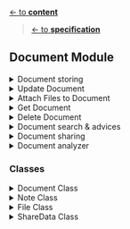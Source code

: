 [<- to **content**](https://github.com/shardoc/shardoc.github.io)
> [<- to **specification**](https://github.com/shardoc/shardoc.github.io/blob/dev/pages/specification.md)
## Document Module


<details>
  <summary>Document storing</summary>

### Endpoints
We expose two endpoints for Document storing

#### 1. Create Document
   * Path: */document/create/force* and */document/create*
   * Http method: *POST*
   * Body type: *FormData*
   * Body example: *document:{"files":["fileName" : "some_cv.pdf"], "tags":["healthcare","sale"], "spaces" : ["global"]},
                    files :<fileData>*
   * Response type: JSON
   * Response example: 
      * success: *{ "status" : "success", "body" : {"id" : "l93k7df8"} }*
      * failed: *{ "status" : "failed", "error":"duplicates", "body" : {"documents" : [{id:"l93k7df8", "title":"Some other doc"}] }*
	  
#####	 Scenario 1: Create Document without flag force. Success flow.
![Document storing flow sequence diagram](https://github.com/shardoc/shardoc.github.io/blob/dev/images/createDocumentForceFalseSuccess.png)
	  
###### Steps
* User executes request on */document/create* url
* Application checks if there is no already files with the same name attached to other documents
* No files with the same name
* Application creates document based on JSON from field ***document***
* Application saves files on the file system

#####	 Scenario 2: Create Document without flag force. Fail flow.
![Document storing flow sequence diagram](https://github.com/shardoc/shardoc.github.io/blob/dev/images/createDocumentForceFalseSuccess.png)
	  
###### Steps
* User executes request on */document/create* url
* Application checks if there is no already files with the same name attached to other documents
* There are files with the same name
* Application finds documents with attached files with the same name
* Application returns fail response with list of documents which could be duplicates

#####	 Scenario 3: Create Document with flag force.

![Document storing flow sequence diagram](https://github.com/shardoc/shardoc.github.io/blob/dev/images/createDocumentForceTrue.png)
	  
###### Steps
* User executes request on */document/create/force* url
* Application checks if there is no already files with the same name attached to other documents
* There are files with the same name
* Rename file with help of proper ending line file_1.pdf, file_2.pdf
* Application creates document based on JSON from field ***document***
* Application saves files on the file system
</details>

<details>
  <summary>Update Document</summary>

### Endpoints

We expose one endpoint for updating field on document

#### 3. Update Field
   * Path: */document/{documentId}/update*
   * Http method: *POST*
   * PATH parameters: *documentId* - value any valid id
   * Body type: *JSON*
   * Body example: *{"title":"Updated Title"}*
   * Response type: JSON
   * Response example: 
      * success: *{ "status" : "sucess" }
      * failed: *{ "status" : "failed", "error":"Cannot update field [title]" }*

#####	 Scenario 1: Update field.

![Document storing flow sequence diagram](https://github.com/shardoc/shardoc.github.io/blob/dev/images/updateDocumentField.png)

###### Steps
* User executes request on */document/{documentId}/update* url and pass proper body
* Application validates data (user can update only visible fields like *title*, *tags*, etc. Except field *files*, that filed has dedicate API method)
* Application updates field

</details>
<details>
  <summary>Attach Files to Document</summary>

### Endpoints

We expose two endpoints for attaching file to existing document

#### 3. Attach files
   * Path: */document/{documentId}/attach/force* and */document/{documentId}/attach*
   * Http method: *POST*
   * PATH parameters: *documentId* - value any valid id
   * Body type: *FormData*
   * Body example: *files :<fileData>*
   * Response type: JSON
   * Response example: 
      * success: *{ "status" : "sucess", "body" : {"filename" : "file_1.pdf"} }
      * failed: *{ "status" : "failed", "error":"duplicates", "body" : {"documents" : [{id:"l93k7df8", "title":"Some other doc"}] }*

#####	 Scenario 1: Attach file with flag force equals false. Success flow.

![Document storing flow sequence diagram](https://github.com/shardoc/shardoc.github.io/blob/dev/images/attachFileForceFalseSuccess.png)

###### Steps
* User executes request on */document/{documentId}/attach* url
* Application checks if there is no already files with the same name attached to other documents
* No files with the same name
* Application saves files on the file system
* Each user should have own folder with files
* File size should be limited, size of file storage should be limited as well depends on user subscription ?
* Application updates field *files* on document with given *documentId* 

	  
#####	 Scenario 2: Attach file with flag force equals false. Failed flow.

![Document storing flow sequence diagram](https://github.com/shardoc/shardoc.github.io/blob/dev/images/attachFileForceFalseFail.png)

###### Steps
* User executes request on */document/{documentId}/attach* url
* Application checks if there is no already files with the same name attached to other documents
* There are files with the same name
* Application finds documents with attached files with the same name
* Application returns fail response with list of documents which could be duplicates


#####	 Scenario 3: Attach file with flag force equals true.

![Document storing flow sequence diagram](https://github.com/shardoc/shardoc.github.io/blob/dev/images/attachFileForceTrue.png)

###### Steps
* User executes request on */document/{documentId}/attach/force* url
* Application checks if there is no already files with the same name attached to other documents
* There are files with the same name
* Rename file with help of proper ending line file_1.pdf, file_2.pdf
* Application creates document based on JSON from field ***document***
* Application saves files on the file system
* Application updates field *files* on document with given *documentId* 



***Additional Info***
[upload file in flask](https://pythonbasics.org/flask-upload-file/)
  </details>
  <details>
  <summary>Get Document</summary>

### Endpoints

We expose two endpoints for a fetching documents

#### 1. Get document by id
   * Path: */document/{documentId}*
   * Http method: *GET*
   * PATH parameters: *documentId* - value *any valid document id*
   * Response type: JSON
   * Response example: 
      * success: *{ "status" : "success", "body" : {"id" : "jsd98sd", "files":["fileName", "some_cv.pdf"], "tags":["healthcare","sale"], "spaces" : ["global"]}}*
      * failed: *{ "status" : "failed", "error":"unknown" }*
	  
#### 2. Get all own documents
   * Path: */document?p={page}&s={size}*
   * Http method: *GET*
   * Query parameters: *page* - page number, value *positive number*; *size* - page size, value *positive number* 
   * Response type: JSON
   * Response example: 
      * success: *{ "status" : "success", "body" : [{"id" : "jsd98sd", "files":["fileName" : "some_cv.pdf"], "tags":["healthcare","sale"], "spaces" : ["global"]}]}*
      * failed: *{ "status" : "failed", "error":"unknown" }*

</details>
  <details>
  <summary>Delete Document</summary>

### Endpoints

We expose one endpoint for a removing documents

#### 1. Delete documents by list of id
   * Path: */document*
   * Http method: *POST*
   * Body type: *JSON*
   * Body example: *{"idList":["id1", "id2", "id3"]}*
   * Response type: JSON
   * Response example: 
      * success: *{ "status" : "success", "body" : {"idList":["id1", "id2", "id3"]}}*
      * failed: *{ "status" : "failed", "error":"unknown" }*
	
</details>
<details>
<summary>Document search & advices</summary>
  
### Endpoints

We expose two endpoints for a finding proper documents in user's own document storage or advice apropriate document from other users


#### 1. Search own documents by title or tags
   * Path: */document/search?p={page}&s={size}*
   * Http method: *POST*
   * Query parameters: *page* - page number, value *positive number*; *size* - page size, value *positive number* 
   * Body type: *JSON*
   * Body example: *{"value":"Lviv Java"}*
   * Response type: JSON
   * Response example: 
      * success: *{ "status" : "success", "body" : [{"files":["fileName" : "some_cv.pdf"], "tags":["healthcare","sale"], "spaces" : ["global"]}]}*
      * failed: *{ "status" : "failed", "error":"unknown" }*
	  
#### 2. Advice documents by title or tags in global area
   * Path: */document/advice?p={page}&s={size}*
   * Http method: *POST*
   * Query parameters: *page* - page number, value *positive number*; *size* - page size, value *positive number* 
   * Body type: *JSON*
   * Body example: *{"value":"Lviv Java"}*
   * Response type: JSON
   * Response example: 
      * success: *{ "status" : "success", "body" : [{"owner":{"id":"otherUserId", "fullName": "otherUserFullName"}, "title":"masked title"},{"owner":{"id":"otherUserId2", "fullName": "otherUserFullName2"}, "title":"masked title2"}]*
      * failed: *{ "status" : "failed", "error":"unknown" }*
			  
#####	 Scenario 1: Advice documents

![Advice documents](https://github.com/shardoc/shardoc.github.io/blob/dev/images/adviceDocuments.png)

###### Steps
* User executes request on */document/advice* url
* Application get user's spaces
* Application search for documents on allowed spaces
* Application prepares documents depends on space visibility rules
</details>


<details>
  <summary>Document sharing</summary>
  
  ### Endpoints
  Purpose of current API providing other user access to your document(s). We expose three endpoints: one for requesting document and another two for sharing with or without payment.
  When user shares his/her document in fact that document will be copied and recepient will be assigned as an owner on document copy!!!
  
  
  #### 1. Request document
   * Path: */document/share/request*
   * Http method: *POST*
   * Body type: *JSON*
   * Body example: *{"documentIdList":["id1","id2",...,"idN"]}*
   * Response type: JSON
   * Response example: 
      * success: *{ "status" : "success", "body" : {"id" : "khd65dfkld", "status" :"inprogress"}}*
      * failed: *{ "status" : "failed", "error":"unknown" }*
	  
  #### 2. Share with payment
   * Path: */document/share/{shareId}/payment*
   * PATH parameters: *shareId* - id of share data 
   * Http method: *POST*
   * Body type: *JSON*
   * Body example: *{"price" :{"amount" : "100", "currency" : "usd"}}*
   * Response type: JSON
   * Response example: 
      * success: *{ "status" : "success", "body" : {"id" : "ljldf786sds", "status" :"requested" }*
      * failed: *{ "status" : "failed", "error":"unknown" }*
  
  #### 3. Share without payment
   * Path: */document/share/{shareId}*
   * Http method: *GET*
   * PATH parameters: *shareId* - id of share data 
   * Response type: JSON
   * Response example: 
      * success: *{ "status" : "success", "body" : {"id" : "ljldf786sds", "status" :"shared" }*
      * failed: *{ "status" : "failed", "error":"unknown" }*
	  
  #### 4. Reject document sharing request
   * Path: */document/share/{shareId}/reject*
   * Http method: *GET*
   * PATH parameters: *shareId* - id of share data 
   * Response type: JSON
   * Response example: 
      * success: *{ "status" : "success", "body" : {"id" : "ljldf786sds", "status" :"rejected" }}*
      * failed: *{ "status" : "failed", "error":"unknown" }*
	  
  #### 5. Cancel document sharing request
   * Path: */document/share/{shareId}/cancel*
   * Http method: *GET*
   * PATH parameters: *shareId* - id of share data 
   * Response type: JSON
   * Response example: 
      * success: *{ "status" : "success",  "body" : {"id" : "ljldf786sds", "status" :"cancelled" }}*
      * failed: *{ "status" : "failed", "error":"unknown" }*
  
  
  </details>

<details>
<summary>Document analyzer</summary>

TBD:  with the help of AI we will analyze content of uploaded document and build some searchable index
</details>

### Classes

   <details>
  <summary>Document Class</summary>
  
#### Model Description
  * Purpose: keep document info structure and corresponding db methods
  * Fields:
    * id 
	* ownerId
	* title
    * files[] - list of attached files
    * notes[] - notes added by user
    * tags[] - string values
    * spaces[] - by default this list contains only *global* space, max number of spaces is 5
    * content
    * createTime
    * updateTime
  * Methods:
    * findById
    * update
    * insert
    * delete

    </details>
	
	 <details>
  <summary>Note Class</summary>
  
#### Model Description  
  * Purpose: keep note structure, could be reused on other modules
  * Fields:
    * id 
	* ownerId
	* text
    * createTime
    * updateTime

    </details>
	
	<details>
  <summary>File Class</summary>
  
#### Model Description  
  * Nested class without own id
  * Purpose: describe attached file
  * Fields:
	* fileName
    * createTime
    </details>
	
	
	<details>
 <summary>ShareData Class</summary>
  
#### Model Description
  * Purpose: keep infromation about document sharing
  * Fields:
    * id 
	* ownerId
	* recipientId
	* documentId
	* price 
	  * amount" 
	  * currency
	* status - possible values: *requested*, *canceled*, *priced*, *shared*, *rejected*, *completed*
    * createTime
    * updateTime
    </details>

